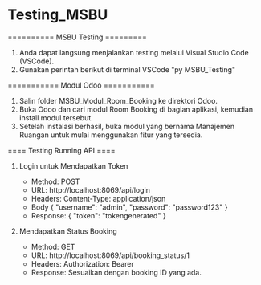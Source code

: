 # Testing_MSBU


========== MSBU Testing =========
1. Anda dapat langsung menjalankan testing melalui Visual Studio Code (VSCode).
2. Gunakan perintah berikut di terminal VSCode "py MSBU_Testing"


=========== Modul Odoo ===========
1. Salin folder MSBU_Modul_Room_Booking ke direktori Odoo.
2. Buka Odoo dan cari modul Room Booking di bagian aplikasi, kemudian install modul tersebut.
3. Setelah instalasi berhasil, buka modul yang bernama Manajemen Ruangan untuk mulai menggunakan fitur yang tersedia.


==== Testing Running API ====
1. Login untuk Mendapatkan Token
   - Method: POST
   - URL: http://localhost:8069/api/login
   - Headers:
       Content-Type: application/json
   - Body
        {
            "username": "admin",
            "password": "password123"
        }
    - Response:
        {
            "token": "tokengenerated"
        }


2. Mendapatkan Status Booking
   - Method: GET
   - URL: http://localhost:8069/api/booking_status/1
   - Headers:
       Authorization: Bearer <token yg di dapat dari login>
   - Response: Sesuaikan dengan booking ID yang ada.
